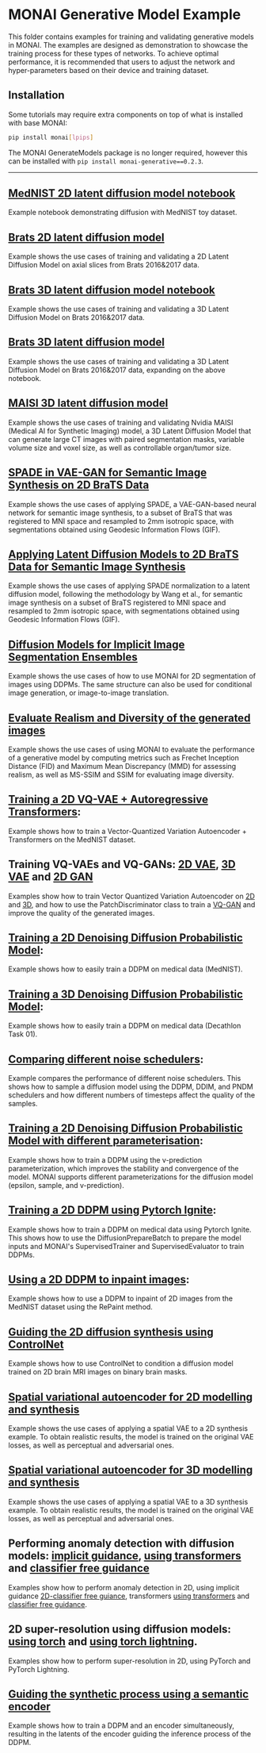 # MONAI Generative Model Example
This folder contains examples for training and validating generative models in MONAI. The examples are designed as demonstration to showcase the training process for these types of networks. To achieve optimal performance, it is recommended that users to adjust the network and hyper-parameters based on their device and training dataset.

## Installation

Some tutorials may require extra components on top of what is installed with base MONAI:

```bash
pip install monai[lpips]
```

The MONAI GenerateModels package is no longer required, however this can be installed with `pip install monai-generative==0.2.3`.

----

## [MedNIST 2D latent diffusion model notebook](./2d_ldm/2d_ldm_tutorial.ipynb)
Example notebook demonstrating diffusion with MedNIST toy dataset.

## [Brats 2D latent diffusion model](./2d_ldm/README.md)
Example shows the use cases of training and validating a 2D Latent Diffusion Model on axial slices from Brats 2016&2017 data.

## [Brats 3D latent diffusion model notebook](./3d_ldm/3d_ldm_tutorial.ipynb)
Example shows the use cases of training and validating a 3D Latent Diffusion Model on Brats 2016&2017 data.

## [Brats 3D latent diffusion model](./3d_ldm/README.md)
Example shows the use cases of training and validating a 3D Latent Diffusion Model on Brats 2016&2017 data, expanding on the above notebook.

## [MAISI 3D latent diffusion model](./maisi/README.md)
Example shows the use cases of training and validating Nvidia MAISI (Medical AI for Synthetic Imaging) model, a 3D Latent Diffusion Model that can generate large CT images with paired segmentation masks, variable volume size and voxel size, as well as controllable organ/tumor size.

## [SPADE in VAE-GAN for Semantic Image Synthesis on 2D BraTS Data](./spade_gan/spade_gan.ipynb)
Example shows the use cases of applying SPADE, a VAE-GAN-based neural network for semantic image synthesis, to a subset of BraTS that was registered to MNI space and resampled to 2mm isotropic space, with segmentations obtained using Geodesic Information Flows (GIF).

## [Applying Latent Diffusion Models to 2D BraTS Data for Semantic Image Synthesis](./spade_ldm/spade_ldm_brats.ipynb)
Example shows the use cases of applying SPADE normalization to a latent diffusion model, following the methodology by Wang et al., for semantic image synthesis on a subset of BraTS registered to MNI space and resampled to 2mm isotropic space, with segmentations obtained using Geodesic Information Flows (GIF).

## [Diffusion Models for Implicit Image Segmentation Ensembles](./image_to_image_translation/tutorial_segmentation_with_ddpm.ipynb)
Example shows the use cases of how to use MONAI for 2D segmentation of images using DDPMs. The same structure can also be used for conditional image generation, or image-to-image translation.

## [Evaluate Realism and Diversity of the generated images](./realism_diversity_metrics/realism_diversity_metrics.ipynb)
Example shows the use cases of using MONAI to evaluate the performance of a generative model by computing metrics such as Frechet Inception Distance (FID) and Maximum Mean Discrepancy (MMD) for assessing realism, as well as MS-SSIM and SSIM for evaluating image diversity.

## [Training a 2D VQ-VAE + Autoregressive Transformers](./2d_vqvae_transformer/2d_vqvae_transformer_tutorial.ipynb):
Example shows how to train a Vector-Quantized Variation Autoencoder + Transformers on the MedNIST dataset.

## Training VQ-VAEs and VQ-GANs: [2D VAE](./2d_vqvae/2d_vqvae_tutorial.ipynb), [3D VAE](./3d_vqvae/3d_vqvae_tutorial.ipynb) and [2D GAN](./3d_autoencoderkl/2d_vqgan_tutorial.ipynb)
Examples show how to train Vector Quantized Variation Autoencoder on [2D](./2d_vqvae/2d_vqvae_tutorial.ipynb) and [3D](./3d_vqvae/3d_vqvae_tutorial.ipynb), and how to use the PatchDiscriminator class to train a [VQ-GAN](./2d_vqgan/2d_vqgan_tutorial.ipynb) and improve the quality of the generated images.

## [Training a 2D Denoising Diffusion Probabilistic Model](./2d_ddpm/2d_ddpm_tutorial.ipynb):
Example shows how to easily train a DDPM on medical data (MedNIST).

## [Training a 3D Denoising Diffusion Probabilistic Model](./3d_ddpm/3d_ddpm_tutorial.ipynb):
Example shows how to easily train a DDPM on medical data (Decathlon Task 01).

## [Comparing different noise schedulers](./2d_ddpm/2d_ddpm_compare_schedulers.ipynb):
Example compares the performance of different noise schedulers. This shows how to sample a diffusion model using the DDPM, DDIM, and PNDM schedulers and how different numbers of timesteps affect the quality of the samples.

## [Training a 2D Denoising Diffusion Probabilistic Model with different parameterisation](./2d_ddpm/2d_ddpm_tutorial_v_prediction.ipynb):
Example shows how to train a DDPM using the v-prediction parameterization, which improves the stability and convergence of the model. MONAI supports different parameterizations for the diffusion model (epsilon, sample, and v-prediction).

## [Training a 2D DDPM using Pytorch Ignite](./2d_ddpm/2d_ddpm_compare_schedulers.ipynb):
Example shows how to train a DDPM on medical data using Pytorch Ignite. This shows how to use the DiffusionPrepareBatch to prepare the model inputs and MONAI's SupervisedTrainer and SupervisedEvaluator to train DDPMs.

## [Using a 2D DDPM to inpaint images](./2d_ddpm/2d_ddpm_inpainting.ipynb):
Example shows how to use a DDPM to inpaint of 2D images from the MedNIST dataset using the RePaint method.

## [Guiding the 2D diffusion synthesis using ControlNet](./controlnet/2d_controlnet.ipynb)
Example shows how to use ControlNet to condition a diffusion model trained on 2D brain MRI images on binary brain masks.

## [Spatial variational autoencoder for 2D modelling and synthesis](./2d_autoencoderkl)
Example shows the use cases of applying a spatial VAE to a 2D synthesis example. To obtain realistic results, the model is trained on the original VAE losses, as well as perceptual and adversarial ones.

## [Spatial variational autoencoder for 3D modelling and synthesis](./3d_autoencoderkl)
Example shows the use cases of applying a spatial VAE to a 3D synthesis example. To obtain realistic results, the model is trained on the original VAE losses, as well as perceptual and adversarial ones.

## Performing anomaly detection with diffusion models: [implicit guidance](./anomaly_detection/2d_classifierfree_guidance_anomalydetection_tutorial.ipynb), [using transformers](./anomaly_detection/anomaly_detection_with_transformers.ipynb) and [classifier free guidance](./anomaly_detection/anomalydetection_tutorial_classifier_guidance.ipynb)
Examples show how to perform anomaly detection in 2D, using implicit guidance [2D-classifier free guiance](./anomaly_detection/2d_classifierfree_guidance_anomalydetection_tutorial.ipynb), transformers [using transformers](./anomaly_detection/anomaly_detection_with_transformers.ipynb) and [classifier free guidance](./anomalydetection_tutorial_classifier_guidance).

## 2D super-resolution using diffusion models: [using torch](./2d_super_resolution/2d_sd_super_resolution.ipynb) and [using torch lightning](./2d_super_resolution/2d_sd_super_resolution_lightning.ipynb).
Examples show how to perform super-resolution in 2D, using PyTorch and PyTorch Lightning.

## [Guiding the synthetic process using a semantic encoder](./2d_diffusion_autoencoder/2d_diffusion_autoencoder.ipynb)
Example shows how to train a DDPM and an encoder simultaneously, resulting in the latents of the encoder guiding the inference process of the DDPM. 